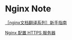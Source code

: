 # Nginx Note

[［nginx文档翻译系列］新手指南](https://segmentfault.com/a/1190000006129358)

[Nginx 配置 HTTPS 服务器](https://aotu.io/notes/2016/08/16/nginx-https/?o2src=juejin&o2layout=compat)
